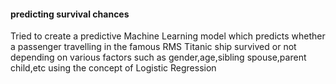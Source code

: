 #### predicting survival chances 
Tried to create a predictive Machine Learning model which predicts whether a passenger travelling in the famous RMS Titanic ship survived or not depending on various factors such as gender,age,sibling spouse,parent child,etc using the concept of Logistic Regression
